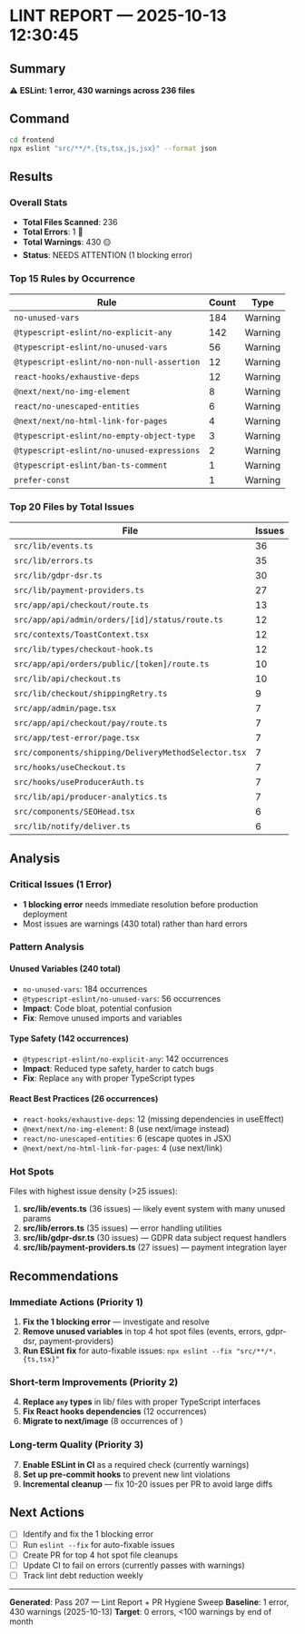 # LINT REPORT — 2025-10-13 12:30:45

## Summary
⚠️ **ESLint: 1 error, 430 warnings across 236 files**

## Command
```bash
cd frontend
npx eslint "src/**/*.{ts,tsx,js,jsx}" --format json
```

## Results

### Overall Stats
- **Total Files Scanned**: 236
- **Total Errors**: 1 🔴
- **Total Warnings**: 430 🟡
- **Status**: NEEDS ATTENTION (1 blocking error)

### Top 15 Rules by Occurrence

| Rule | Count | Type |
|------|-------|------|
| `no-unused-vars` | 184 | Warning |
| `@typescript-eslint/no-explicit-any` | 142 | Warning |
| `@typescript-eslint/no-unused-vars` | 56 | Warning |
| `@typescript-eslint/no-non-null-assertion` | 12 | Warning |
| `react-hooks/exhaustive-deps` | 12 | Warning |
| `@next/next/no-img-element` | 8 | Warning |
| `react/no-unescaped-entities` | 6 | Warning |
| `@next/next/no-html-link-for-pages` | 4 | Warning |
| `@typescript-eslint/no-empty-object-type` | 3 | Warning |
| `@typescript-eslint/no-unused-expressions` | 2 | Warning |
| `@typescript-eslint/ban-ts-comment` | 1 | Warning |
| `prefer-const` | 1 | Warning |

### Top 20 Files by Total Issues

| File | Issues |
|------|--------|
| `src/lib/events.ts` | 36 |
| `src/lib/errors.ts` | 35 |
| `src/lib/gdpr-dsr.ts` | 30 |
| `src/lib/payment-providers.ts` | 27 |
| `src/app/api/checkout/route.ts` | 13 |
| `src/app/api/admin/orders/[id]/status/route.ts` | 12 |
| `src/contexts/ToastContext.tsx` | 12 |
| `src/lib/types/checkout-hook.ts` | 12 |
| `src/app/api/orders/public/[token]/route.ts` | 10 |
| `src/lib/api/checkout.ts` | 10 |
| `src/lib/checkout/shippingRetry.ts` | 9 |
| `src/app/admin/page.tsx` | 7 |
| `src/app/api/checkout/pay/route.ts` | 7 |
| `src/app/test-error/page.tsx` | 7 |
| `src/components/shipping/DeliveryMethodSelector.tsx` | 7 |
| `src/hooks/useCheckout.ts` | 7 |
| `src/hooks/useProducerAuth.ts` | 7 |
| `src/lib/api/producer-analytics.ts` | 7 |
| `src/components/SEOHead.tsx` | 6 |
| `src/lib/notify/deliver.ts` | 6 |

## Analysis

### Critical Issues (1 Error)
- **1 blocking error** needs immediate resolution before production deployment
- Most issues are warnings (430 total) rather than hard errors

### Pattern Analysis

#### Unused Variables (240 total)
- `no-unused-vars`: 184 occurrences
- `@typescript-eslint/no-unused-vars`: 56 occurrences
- **Impact**: Code bloat, potential confusion
- **Fix**: Remove unused imports and variables

#### Type Safety (142 occurrences)
- `@typescript-eslint/no-explicit-any`: 142 occurrences
- **Impact**: Reduced type safety, harder to catch bugs
- **Fix**: Replace `any` with proper TypeScript types

#### React Best Practices (26 occurrences)
- `react-hooks/exhaustive-deps`: 12 (missing dependencies in useEffect)
- `@next/next/no-img-element`: 8 (use next/image instead)
- `react/no-unescaped-entities`: 6 (escape quotes in JSX)
- `@next/next/no-html-link-for-pages`: 4 (use next/link)

### Hot Spots

Files with highest issue density (>25 issues):
1. **src/lib/events.ts** (36 issues) — likely event system with many unused params
2. **src/lib/errors.ts** (35 issues) — error handling utilities
3. **src/lib/gdpr-dsr.ts** (30 issues) — GDPR data subject request handlers
4. **src/lib/payment-providers.ts** (27 issues) — payment integration layer

## Recommendations

### Immediate Actions (Priority 1)
1. **Fix the 1 blocking error** — investigate and resolve
2. **Remove unused variables** in top 4 hot spot files (events, errors, gdpr-dsr, payment-providers)
3. **Run ESLint fix** for auto-fixable issues: `npx eslint --fix "src/**/*.{ts,tsx}"`

### Short-term Improvements (Priority 2)
4. **Replace `any` types** in lib/ files with proper TypeScript interfaces
5. **Fix React hooks dependencies** (12 occurrences)
6. **Migrate to next/image** (8 occurrences of <img>)

### Long-term Quality (Priority 3)
7. **Enable ESLint in CI** as a required check (currently warnings)
8. **Set up pre-commit hooks** to prevent new lint violations
9. **Incremental cleanup** — fix 10-20 issues per PR to avoid large diffs

## Next Actions

- [ ] Identify and fix the 1 blocking error
- [ ] Run `eslint --fix` for auto-fixable issues
- [ ] Create PR for top 4 hot spot file cleanups
- [ ] Update CI to fail on errors (currently passes with warnings)
- [ ] Track lint debt reduction weekly

---

**Generated**: Pass 207 — Lint Report + PR Hygiene Sweep
**Baseline**: 1 error, 430 warnings (2025-10-13)
**Target**: 0 errors, <100 warnings by end of month
